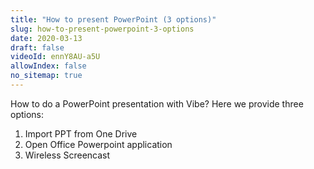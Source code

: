 ```yaml
---
title: "How to present PowerPoint (3 options)"
slug: how-to-present-powerpoint-3-options
date: 2020-03-13
draft: false
videoId: ennY8AU-a5U
allowIndex: false
no_sitemap: true
---
```




How to do a PowerPoint presentation with Vibe? Here we provide three options:

1. Import PPT from One Drive 
2. Open Office Powerpoint application 
3. Wireless Screencast
